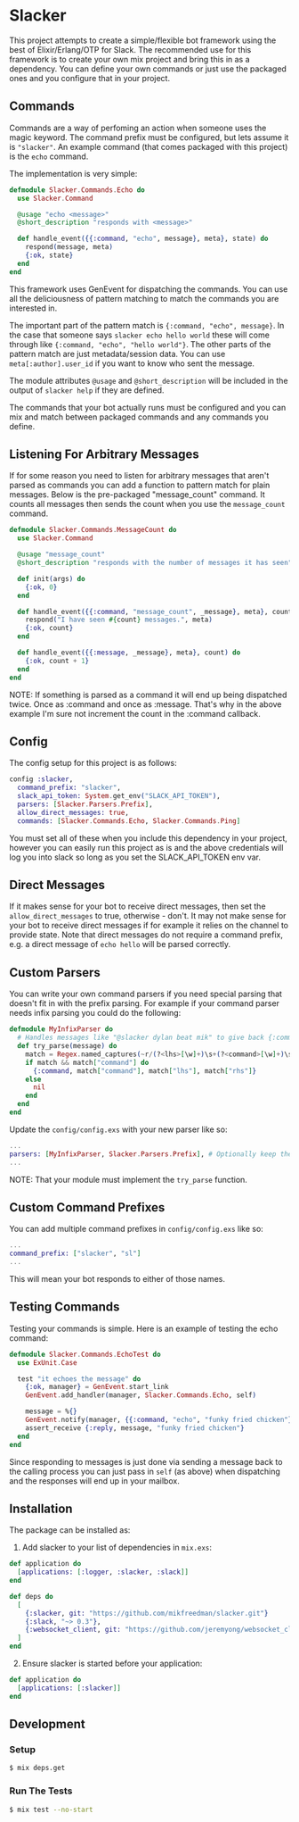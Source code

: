 # Slacker

This project attempts to create a simple/flexible bot framework using the best
of Elixir/Erlang/OTP for Slack. The recommended use for this framework is to
create your own mix project and bring this in as a dependency. You can define
your own commands or just use the packaged ones and you configure that in your
project.

## Commands
Commands are a way of perfoming an action when someone uses the magic keyword.
The command prefix must be configured, but lets assume it is `"slacker"`. An
example command (that comes packaged with this project) is the `echo` command.

The implementation is very simple:

```elixir
defmodule Slacker.Commands.Echo do
  use Slacker.Command

  @usage "echo <message>"
  @short_description "responds with <message>"

  def handle_event({{:command, "echo", message}, meta}, state) do
    respond(message, meta)
    {:ok, state}
  end
end
```

This framework uses GenEvent for dispatching the commands. You can use all the
deliciousness of pattern matching to match the commands you are interested in.

The important part of the pattern match is `{:command, "echo", message}`. In
the case that someone says `slacker echo hello world` these will come through
like `{:command, "echo", "hello world"}`. The other parts of the pattern match
are just metadata/session data. You can use `meta[:author].user_id` if you want
to know who sent the message.

The module attributes `@usage` and `@short_description` will be included in the
output of `slacker help` if they are defined.

The commands that your bot actually runs must be configured and you can mix and
match between packaged commands and any commands you define.

## Listening For Arbitrary Messages

If for some reason you need to listen for arbitrary messages that aren't parsed
as commands you can add a function to pattern match for plain messages. Below
is the pre-packaged "message_count" command. It counts all messages then sends the
count when you use the `message_count` command.

```elixir
defmodule Slacker.Commands.MessageCount do
  use Slacker.Command

  @usage "message_count"
  @short_description "responds with the number of messages it has seen"

  def init(args) do
    {:ok, 0}
  end

  def handle_event({{:command, "message_count", _message}, meta}, count) do
    respond("I have seen #{count} messages.", meta)
    {:ok, count}
  end

  def handle_event({{:message, _message}, meta}, count) do
    {:ok, count + 1}
  end
end
```

NOTE: If something is parsed as a command it will end up being dispatched twice. Once as :command and once as :message. That's why in the above example I'm sure not increment the count in the :command callback.

## Config
The config setup for this project is as follows:

```elixir
config :slacker,
  command_prefix: "slacker",
  slack_api_token: System.get_env("SLACK_API_TOKEN"),
  parsers: [Slacker.Parsers.Prefix],
  allow_direct_messages: true,
  commands: [Slacker.Commands.Echo, Slacker.Commands.Ping]
```

You must set all of these when you include this dependency in your project,
however you can easily run this project as is and the above credentials will
log you into slack so long as you set the SLACK_API_TOKEN env var.

## Direct Messages
If it makes sense for your bot to receive direct messages, then set the `allow_direct_messages` to true, otherwise - don't. It may not make sense for your bot to receive direct messages if for example it relies on the channel to provide state. Note that direct messages do not require a command prefix, e.g. a direct message of `echo hello` will be parsed correctly.

## Custom Parsers
You can write your own command parsers if you need special parsing that doesn't fit in with the prefix parsing. For example if your command parser needs infix parsing you could do the following:

```elixir
defmodule MyInfixParser do
  # Handles messages like "@slacker dylan beat mik" to give back {:command, "beat", "dylan", "mik"}
  def try_parse(message) do
    match = Regex.named_captures(~r/(?<lhs>[\w]+)\s+(?<command>[\w]+)\s+(?<rhs>[\w]+)/i, message)
    if match && match["command"] do
      {:command, match["command"], match["lhs"], match["rhs"]}
    else
      nil
    end
  end
end
```

Update the `config/config.exs` with your new parser like so:

```elixir
...
parsers: [MyInfixParser, Slacker.Parsers.Prefix], # Optionally keep the default parser
...
```

NOTE: That your module must implement the `try_parse` function.


## Custom Command Prefixes
You can add multiple command prefixes in `config/config.exs` like so:
```elixir
...
command_prefix: ["slacker", "sl"]
...
```

This will mean your bot responds to either of those names.

## Testing Commands

Testing your commands is simple. Here is an example of testing the echo command:

```elixir
defmodule Slacker.Commands.EchoTest do
  use ExUnit.Case

  test "it echoes the message" do
    {:ok, manager} = GenEvent.start_link
    GenEvent.add_handler(manager, Slacker.Commands.Echo, self)

    message = %{}
    GenEvent.notify(manager, {{:command, "echo", "funky fried chicken"}, %{bot_pid: self, message: message}})
    assert_receive {:reply, message, "funky fried chicken"}
  end
end
```

Since responding to messages is just done via sending a message back to the
calling process you can just pass in `self` (as above) when dispatching and the
responses will end up in your mailbox.

## Installation

The package can be installed as:

  1. Add slacker to your list of dependencies in `mix.exs`:

```elixir
def application do
  [applications: [:logger, :slacker, :slack]]
end

def deps do
  [
    {:slacker, git: "https://github.com/mikfreedman/slacker.git"}
    {:slack, "~> 0.3"},
    {:websocket_client, git: "https://github.com/jeremyong/websocket_client"},
  ]
end
```

  2. Ensure slacker is started before your application:

```elixir
def application do
  [applications: [:slacker]]
end
```

## Development

### Setup
```bash
$ mix deps.get
```

### Run The Tests
```bash
$ mix test --no-start
```
